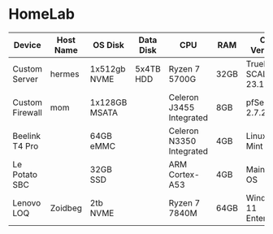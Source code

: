 # HomeLab
| Device | Host Name | OS Disk | Data Disk | CPU | RAM | OS Version | Notes |
|--------|---------|-----------|-----|-----|------------|-------|----|
| Custom Server |hermes|1x512gb NVME | 5x4TB HDD | Ryzen 7 5700G | 32GB | TrueNAS SCALE 23.10.1.3 | Storage in RAIDZ1|
| Custom Firewall |mom|1x128GB MSATA | | Celeron J3455 Integrated | 8GB | pfSense 2.7.2 | |
| Beelink T4 Pro | | 64GB eMMC | | Celeron N3350 Integrated | 4GB | Linux Mint | Media Player |
| Le Potato SBC | | 32GB SSD | | ARM Cortex-A53 | 4GB | Mainsail OS | Klipper | 
| Lenovo LOQ | Zoidbeg | 2tb NVME | | Ryzen 7 7840M | 64GB | Windows 11 Enterprise |
